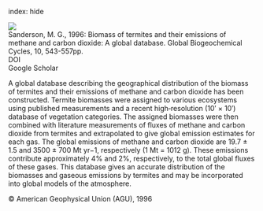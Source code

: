 index: hide

<div class="Citation">
    <div class="Citation-thumb CitationThumb-linked"  data-href="https://doi.org/10.1029/96gb01893">
      <img src="https://static.claimspace.cloud/climate-study-static/refs/thumbs/6/Sanderson_1996-thumb.png" />
    </div>

  <div class="Citation-body">
    <div class="Citation-text">Sanderson, M. G., 1996: Biomass of termites and their emissions of methane and carbon dioxide: A global database. <span class="Article-journal">Global Biogeochemical Cycles, </span><span class="Article-volume">10, </span>543-557pp.</div>
    <div class="Citation-links">
      <div class="CitationLink" data-href="https://doi.org/10.1029/96gb01893">
        <div class="CitationLink-icon CitationLink-Doi"></div>
        <div class="CitationLink-text">DOI</div>
      </div>
      <div class="CitationLink" data-href="https://scholar.google.com/scholar?q=10.1029/96gb01893">
        <div class="CitationLink-icon CitationLink-Scholar"></div>
        <div class="CitationLink-text">Google Scholar</div>
      </div>
    </div>
  </div>
</div>

A global database describing the geographical distribution of the biomass of termites and their emissions of methane and carbon dioxide has been constructed. Termite biomasses were assigned to various ecosystems using published measurements and a recent high‐resolution (10′ × 10′) database of vegetation categories. The assigned biomasses were then combined with literature measurements of fluxes of methane and carbon dioxide from termites and extrapolated to give global emission estimates for each gas. The global emissions of methane and carbon dioxide are 19.7 ± 1.5 and 3500 ± 700 Mt yr−1, respectively (1 Mt = 1012 g). These emissions contribute approximately 4% and 2%, respectively, to the total global fluxes of these gases. This database gives an accurate distribution of the biomasses and gaseous emissions by termites and may be incorporated into global models of the atmosphere.

<div class="Citation-copy">
&copy; American Geophysical Union (AGU), 1996
</div>